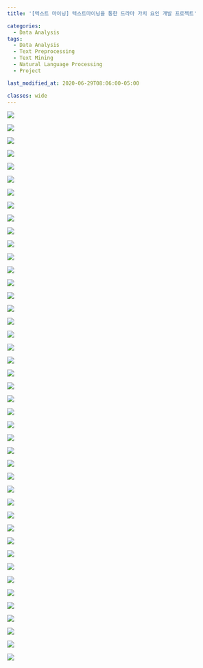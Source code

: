 ```yaml
---
title: '[텍스트 마이닝] 텍스트마이닝을 통한 드라마 가치 요인 개발 프로젝트'

categories:
  - Data Analysis
tags:
  - Data Analysis
  - Text Preprocessing
  - Text Mining
  - Natural Language Processing
  - Project

last_modified_at: 2020-06-29T08:06:00-05:00

classes: wide
---
```


![]({{site.url}}/assets/images/DA/TM/Drama/슬라이드1.png)

![]({{site.url}}/assets/images/DA/TM/Drama/슬라이드2.png)

![]({{site.url}}/assets/images/DA/TM/Drama/슬라이드3.png)

![]({{site.url}}/assets/images/DA/TM/Drama/슬라이드4.png)

![]({{site.url}}/assets/images/DA/TM/Drama/슬라이드5.png)

![]({{site.url}}/assets/images/DA/TM/Drama/슬라이드6.png)

![]({{site.url}}/assets/images/DA/TM/Drama/슬라이드7.png)

![]({{site.url}}/assets/images/DA/TM/Drama/슬라이드8.png)

![]({{site.url}}/assets/images/DA/TM/Drama/슬라이드9.png)

![]({{site.url}}/assets/images/DA/TM/Drama/슬라이드10.png)

![]({{site.url}}/assets/images/DA/TM/Drama/슬라이드11.png)

![]({{site.url}}/assets/images/DA/TM/Drama/슬라이드12.png)

![]({{site.url}}/assets/images/DA/TM/Drama/슬라이드13.png)

![]({{site.url}}/assets/images/DA/TM/Drama/슬라이드14.png)

![]({{site.url}}/assets/images/DA/TM/Drama/슬라이드15.png)

![]({{site.url}}/assets/images/DA/TM/Drama/슬라이드16.png)

![]({{site.url}}/assets/images/DA/TM/Drama/슬라이드17.png)

![]({{site.url}}/assets/images/DA/TM/Drama/슬라이드18.png)

![]({{site.url}}/assets/images/DA/TM/Drama/슬라이드19.png)

![]({{site.url}}/assets/images/DA/TM/Drama/슬라이드20.png)

![]({{site.url}}/assets/images/DA/TM/Drama/슬라이드21.png)

![]({{site.url}}/assets/images/DA/TM/Drama/슬라이드22.png)

![]({{site.url}}/assets/images/DA/TM/Drama/슬라이드23.png)

![]({{site.url}}/assets/images/DA/TM/Drama/슬라이드24.png)

![]({{site.url}}/assets/images/DA/TM/Drama/슬라이드25.png)

![]({{site.url}}/assets/images/DA/TM/Drama/슬라이드26.png)

![]({{site.url}}/assets/images/DA/TM/Drama/슬라이드27.png)

![]({{site.url}}/assets/images/DA/TM/Drama/슬라이드28.png)

![]({{site.url}}/assets/images/DA/TM/Drama/슬라이드29.png)

![]({{site.url}}/assets/images/DA/TM/Drama/슬라이드30.png)

![]({{site.url}}/assets/images/DA/TM/Drama/슬라이드31.png)

![]({{site.url}}/assets/images/DA/TM/Drama/슬라이드32.png)

![]({{site.url}}/assets/images/DA/TM/Drama/슬라이드33.png)

![]({{site.url}}/assets/images/DA/TM/Drama/슬라이드34.png)

![]({{site.url}}/assets/images/DA/TM/Drama/슬라이드35.png)

![]({{site.url}}/assets/images/DA/TM/Drama/슬라이드36.png)

![]({{site.url}}/assets/images/DA/TM/Drama/슬라이드37.png)

![]({{site.url}}/assets/images/DA/TM/Drama/슬라이드38.png)

![]({{site.url}}/assets/images/DA/TM/Drama/슬라이드39.png)

![]({{site.url}}/assets/images/DA/TM/Drama/슬라이드40.png)

![]({{site.url}}/assets/images/DA/TM/Drama/슬라이드50.png)

![]({{site.url}}/assets/images/DA/TM/Drama/슬라이드51.png)

![]({{site.url}}/assets/images/DA/TM/Drama/슬라이드52.png)
